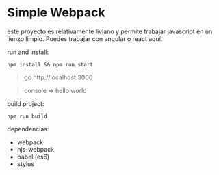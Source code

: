 # Simple Webpack

este proyecto es relativamente liviano y permite trabajar javascript en un lienzo limpio. Puedes trabajar con angular o react aquí.

run and install: 
```
npm install && npm run start
```

> go http://localhost:3000 

> console => hello world


build project:
```
npm run build
```

dependencias:
* webpack
* hjs-webpack
* babel (es6)
* stylus
